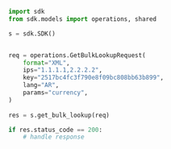 <!-- Start SDK Example Usage -->
```python
import sdk
from sdk.models import operations, shared

s = sdk.SDK()


req = operations.GetBulkLookupRequest(
    format="XML",
    ips="1.1.1.1,2.2.2.2",
    key="2517bc4fc3f790e8f09bc808bb63b899",
    lang="AR",
    params="currency",
)
    
res = s.get_bulk_lookup(req)

if res.status_code == 200:
    # handle response
```
<!-- End SDK Example Usage -->